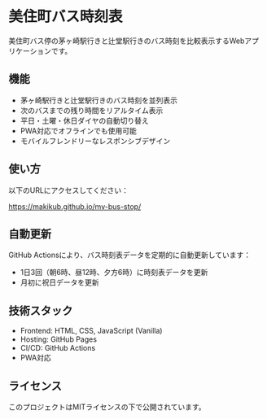 # 美住町バス時刻表

美住町バス停の茅ヶ崎駅行きと辻堂駅行きのバス時刻を比較表示するWebアプリケーションです。

## 機能

- 茅ヶ崎駅行きと辻堂駅行きのバス時刻を並列表示
- 次のバスまでの残り時間をリアルタイム表示
- 平日・土曜・休日ダイヤの自動切り替え
- PWA対応でオフラインでも使用可能
- モバイルフレンドリーなレスポンシブデザイン

## 使い方

以下のURLにアクセスしてください：

https://makikub.github.io/my-bus-stop/

## 自動更新

GitHub Actionsにより、バス時刻表データを定期的に自動更新しています：
- 1日3回（朝6時、昼12時、夕方6時）に時刻表データを更新
- 月初に祝日データを更新

## 技術スタック

- Frontend: HTML, CSS, JavaScript (Vanilla)
- Hosting: GitHub Pages
- CI/CD: GitHub Actions
- PWA対応

## ライセンス

このプロジェクトはMITライセンスの下で公開されています。
